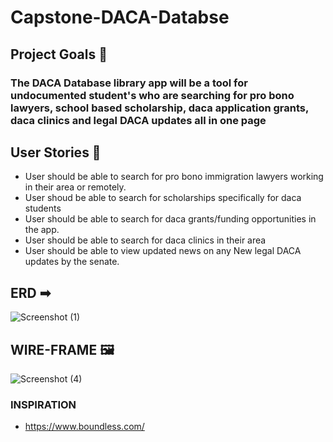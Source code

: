 # Capstone-DACA-Databse

## Project Goals 🥉 

### The DACA Database library app will be a tool for undocumented student's who are searching for pro bono lawyers, school based scholarship, daca application grants, daca clinics and legal DACA updates all in one page

## User Stories 📙 
* User should be able to search for pro bono immigration lawyers working in their area or remotely.
* User shoud  be able to search for scholarships specifically for daca students 
* User should be able to search for daca grants/funding opportunities in the app.
* User should be able to search for daca clinics in their area
* User should be able to view updated news on any New legal DACA updates by the senate.

## ERD ➡ 
![Screenshot (1)](https://user-images.githubusercontent.com/29801753/151246157-7eeae150-09a3-4fe7-968f-7a054248b4db.png)


## WIRE-FRAME 🖼 
![Screenshot (4)](https://user-images.githubusercontent.com/29801753/151252511-89b2fd70-5d15-42bd-9b15-43cfb9bd853d.png)

### INSPIRATION 
* https://www.boundless.com/
